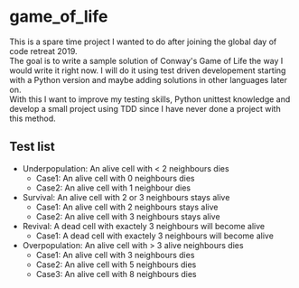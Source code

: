 # game_of_life

This is a spare time project I wanted to do after joining the global day of code retreat 2019.
<br>
The goal is to write a sample solution of Conway's Game of Life the way I would write it right now. I will do it using test driven developement starting with a Python version and maybe adding solutions in other languages later on.
<br>
With this I want to improve my testing skills, Python unittest knowledge and develop a small project using TDD since I have never done a project with this method.


## Test list
- Underpopulation: An alive cell with < 2 neighbours dies
  - Case1: An alive cell with 0 neighbours dies
  - Case2: An alive cell with 1 neighbour dies
- Survival: An alive cell with 2 or 3 neighbours stays alive
  - Case1: An alive cell with 2 neighbours stays alive
  - Case2: An alive cell with 3 neighbours stays alive
- Revival: A dead cell with exactely 3 neighbours will become alive
  - Case1: A dead cell with exactely 3 neighbours will become alive
- Overpopulation: An alive cell with > 3 alive neighbours dies
  - Case1: An alive cell with 3 neighbours dies
  - Case2: An alive cell with 5 neighbours dies
  - Case3: An alive cell with 8 neighbours dies
